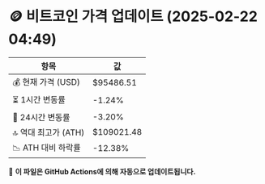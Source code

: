 # 🪙 비트코인 가격 업데이트 (2025-02-22 04:49)

| 항목                | 값 |
|--------------------|----------------|
| 💰 현재 가격 (USD) | $95486.51 |
| ⏳ 1시간 변동률    | -1.24% |
| 📆 24시간 변동률   | -3.20% |
| 🔝 역대 최고가 (ATH) | $109021.48 |
| 📉 ATH 대비 하락률 | -12.38% |

🔄 **이 파일은 GitHub Actions에 의해 자동으로 업데이트됩니다.**
